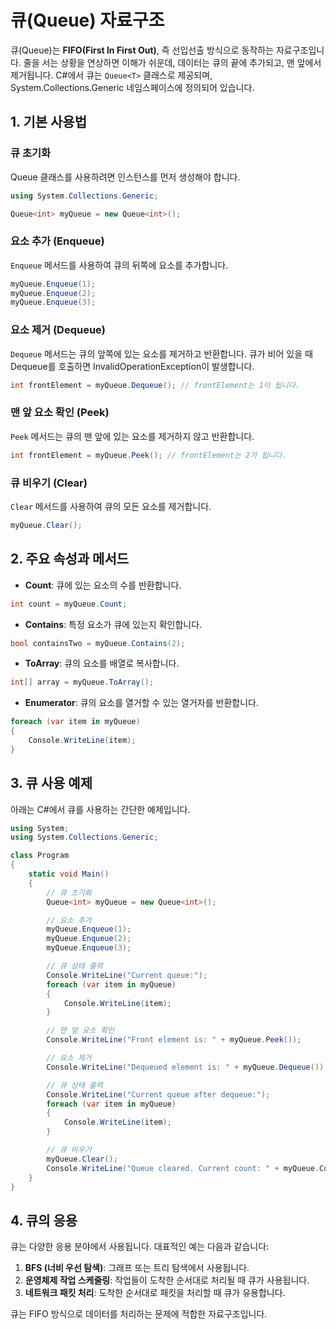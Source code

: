 # 큐(Queue) 자료구조

큐(Queue)는 **FIFO(First In First Out)**, 즉 선입선출 방식으로 동작하는 자료구조입니다. 줄을 서는 상황을 연상하면 이해가 쉬운데, 데이터는 큐의 끝에 추가되고, 맨 앞에서 제거됩니다. C#에서 큐는 `Queue<T>` 클래스로 제공되며, System.Collections.Generic 네임스페이스에 정의되어 있습니다.

## 1. 기본 사용법

### 큐 초기화

Queue<T> 클래스를 사용하려면 인스턴스를 먼저 생성해야 합니다.

```csharp
using System.Collections.Generic;

Queue<int> myQueue = new Queue<int>();
```

### 요소 추가 (Enqueue)

`Enqueue` 메서드를 사용하여 큐의 뒤쪽에 요소를 추가합니다.

```csharp
myQueue.Enqueue(1);
myQueue.Enqueue(2);
myQueue.Enqueue(3);
```

### 요소 제거 (Dequeue)

`Dequeue` 메서드는 큐의 앞쪽에 있는 요소를 제거하고 반환합니다. 큐가 비어 있을 때 Dequeue를 호출하면 InvalidOperationException이 발생합니다.

```csharp
int frontElement = myQueue.Dequeue(); // frontElement는 1이 됩니다.
```

### 맨 앞 요소 확인 (Peek)

`Peek` 메서드는 큐의 맨 앞에 있는 요소를 제거하지 않고 반환합니다.

```csharp
int frontElement = myQueue.Peek(); // frontElement는 2가 됩니다.
```

### 큐 비우기 (Clear)

`Clear` 메서드를 사용하여 큐의 모든 요소를 제거합니다.

```csharp
myQueue.Clear();
```

## 2. 주요 속성과 메서드

- **Count**: 큐에 있는 요소의 수를 반환합니다.

```csharp
int count = myQueue.Count;
```

- **Contains**: 특정 요소가 큐에 있는지 확인합니다.

```csharp
bool containsTwo = myQueue.Contains(2);
```

- **ToArray**: 큐의 요소를 배열로 복사합니다.

```csharp
int[] array = myQueue.ToArray();
```

- **Enumerator**: 큐의 요소를 열거할 수 있는 열거자를 반환합니다.

```csharp
foreach (var item in myQueue)
{
    Console.WriteLine(item);
}
```

## 3. 큐 사용 예제

아래는 C#에서 큐를 사용하는 간단한 예제입니다.

```csharp
using System;
using System.Collections.Generic;

class Program
{
    static void Main()
    {
        // 큐 초기화
        Queue<int> myQueue = new Queue<int>();

        // 요소 추가
        myQueue.Enqueue(1);
        myQueue.Enqueue(2);
        myQueue.Enqueue(3);

        // 큐 상태 출력
        Console.WriteLine("Current queue:");
        foreach (var item in myQueue)
        {
            Console.WriteLine(item);
        }

        // 맨 앞 요소 확인
        Console.WriteLine("Front element is: " + myQueue.Peek());

        // 요소 제거
        Console.WriteLine("Dequeued element is: " + myQueue.Dequeue());

        // 큐 상태 출력
        Console.WriteLine("Current queue after dequeue:");
        foreach (var item in myQueue)
        {
            Console.WriteLine(item);
        }

        // 큐 비우기
        myQueue.Clear();
        Console.WriteLine("Queue cleared. Current count: " + myQueue.Count);
    }
}
```

## 4. 큐의 응용

큐는 다양한 응용 분야에서 사용됩니다. 대표적인 예는 다음과 같습니다:

1. **BFS (너비 우선 탐색)**: 그래프 또는 트리 탐색에서 사용됩니다.
2. **운영체제 작업 스케줄링**: 작업들이 도착한 순서대로 처리될 때 큐가 사용됩니다.
3. **네트워크 패킷 처리**: 도착한 순서대로 패킷을 처리할 때 큐가 유용합니다.

큐는 FIFO 방식으로 데이터를 처리하는 문제에 적합한 자료구조입니다.
